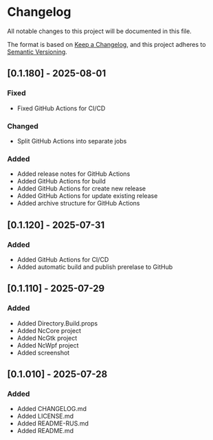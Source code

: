 ﻿# Changelog
All notable changes to this project will be documented in this file.

The format is based on [Keep a Changelog](https://keepachangelog.com/en/1.1.0/),
and this project adheres to [Semantic Versioning](https://semver.org/spec/v2.0.0.html).

## [0.1.180] - 2025-08-01
### Fixed
- Fixed GitHub Actions for CI/CD
### Changed
- Split GitHub Actions into separate jobs
### Added
- Added release notes for GitHub Actions
- Added GitHub Actions for build
- Added GitHub Actions for create new release
- Added GitHub Actions for update existing release
- Added archive structure for GitHub Actions

## [0.1.120] - 2025-07-31
### Added
- Added GitHub Actions for CI/CD
- Added automatic build and publish prerelase to GitHub

## [0.1.110] - 2025-07-29
### Added
- Added Directory.Build.props
- Added NcCore project
- Added NcGtk project
- Added NcWpf project
- Added screenshot

## [0.1.010] - 2025-07-28
### Added
- Added CHANGELOG.md
- Added LICENSE.md
- Added README-RUS.md
- Added README.md
